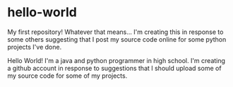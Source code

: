 # hello-world
My first repository! Whatever that means... I'm creating this in response to some others suggesting that I post my source code online for some python projects I've done.

Hello World!
  I'm a java and python programmer in high school. I'm creating a github account in response to suggestions that I should upload some of my source code for some of my projects.
